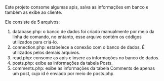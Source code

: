 Este projeto consome algumas apis, salva as informações em banco e também as exibe ao cliente.

Ele consiste de 5 arquivos:
  1. database.php: o banco de dados foi criado manualmente por meio da linha de comando, no entanto, esse arquivo contém os códigos utilizados para criá-lo.
  2. connection.php: estabelece a conexão com o banco de dados. É utilizados pelos demais arquivos.
  3. read.php: consome as apis e insere as informações no banco de dados.
  4. posts.php: exibe as informações da tabela Posts.
  5. comments.php: exibe as informações da tabela Comments de apenas um post, cujo id é enviado por meio de posts.php.
  
  
  
